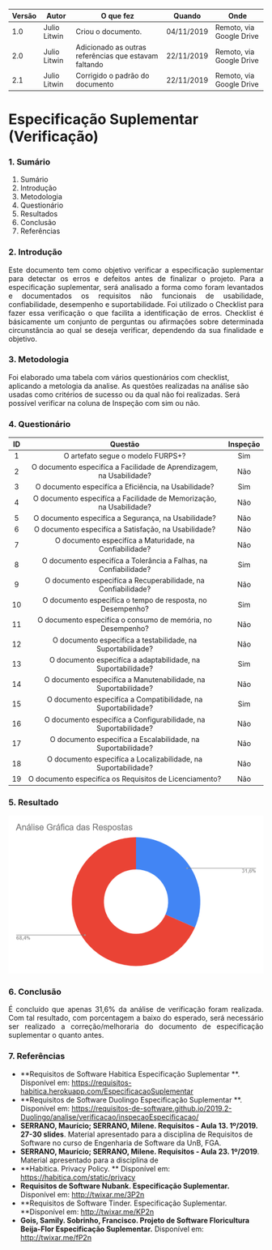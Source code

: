 |Versão| Autor | O que fez |  Quando | Onde |
|------|------| --------  |-------- | -----|
|1.0| Julio Litwin | Criou o documento. |04/11/2019| Remoto, via Google Drive|
|2.0| Julio Litwin | Adicionado as outras referências que estavam faltando |22/11/2019| Remoto, via Google Drive|
|2.1| Julio Litwin | Corrigido o padrão do documento |22/11/2019| Remoto, via Google Drive|

# Especificação Suplementar (Verificação)

### 1. Sumário
1. Sumário
2. Introdução
3. Metodologia
4. Questionário
5. Resultados
6. Conclusão
7. Referências


### 2. Introdução

<p align="justify">Este documento tem como objetivo verificar a especificação suplementar para detectar os erros e defeitos antes de finalizar o projeto. Para a especificação suplementar, será analisado a forma como foram levantados e documentados os requisitos não funcionais de usabilidade, confiabilidade, desempenho e suportabilidade. Foi utilizado o Checklist para fazer essa verificação o que facilita a identificação de erros. Checklist é básicamente um conjunto de perguntas ou afirmações sobre determinada circunstância ao qual se deseja verificar, dependendo da sua finalidade e objetivo. </p>

### 3. Metodologia

Foi elaborado uma tabela com vários questionários com checklist, aplicando a metologia da analise. As questões realizadas na análise são usadas como critérios de sucesso ou da qual não foi realizadas. Será possível verificar na coluna de Inspeção com sim ou não.

### 4. Questionário
| ID | Questão | Inspeção |  
|:----:|:------:|:------:|
| 1 | O artefato segue o modelo FURPS+? | Sim |
| 2 | O documento especifíca a Facilidade de Aprendizagem, na Usabilidade? | Não |
| 3 | O documento especifíca a Eficiência, na Usabilidade? | Sim |
| 4 | O documento especifíca a Facilidade de Memorização, na Usabilidade? | Não |
| 5 | O documento especifíca a Segurança, na Usabilidade? | Não |
| 6 | O documento especifíca a Satisfação, na Usabilidade? | Não |
| 7 | O documento especifíca a Maturidade, na Confiabilidade? | Não |
| 8 | O documento especifíca a Tolerância a Falhas, na Confiabilidade? | Sim |
| 9 | O documento especifíca a Recuperabilidade, na Confiabilidade? | Não |
| 10 | O documento especifíca o tempo de resposta, no Desempenho? | Sim |
| 11 | O documento especifíca o consumo de memória, no Desempenho? | Não |
| 12 | O documento especifíca a testabilidade, na Suportabilidade? | Não |
| 13 | O documento especifíca a adaptabilidade, na Suportabilidade? | Sim |
| 14 | O documento especifíca a Manutenabilidade, na Suportabilidade? | Não |
| 15 | O documento especifíca a Compatibilidade, na Suportabilidade? | Sim |
| 16 | O documento especifíca a Configurabilidade, na Suportabilidade? | Não |
| 17 | O documento especifíca a Escalabilidade, na Suportabilidade? | Não |
| 18 | O documento especifíca a Localizabilidade, na Suportabilidade? | Não |
| 19 | O documento especifíca os Requisitos de Licenciamento? | Não |

### 5. Resultado

![](../../img/verificacao/espec_suplementar_grafico.png)

### 6. Conclusão

<p align="justify">É concluído que apenas 31,6% da análise de verificação foram realizada. Com tal resultado, com porcentagem a baixo do esperado, será necessário ser realizado a correção/melhoraria do documento de especificação suplementar o quanto antes.</p>

### 7. Referências
- **Requisitos de Software Habitica Especificação Suplementar **. Disponível em: https://requisitos-habitica.herokuapp.com/EspecificacaoSuplementar
- **Requisitos de Software Duolingo Especificação Suplementar **. Disponível em: https://requisitos-de-software.github.io/2019.2-Duolingo/analise/verificacao/inspecaoEspecificacao/
- **SERRANO, Maurício; SERRANO, Milene. Requisitos - Aula 13. 1º/2019. 27-30 slides**. Material apresentado para a disciplina de Requisitos de Software no curso de Engenharia de Software da UnB, FGA.
- **SERRANO, Maurício; SERRANO, Milene. Requisitos - Aula 23. 1º/2019**. Material apresentado para a disciplina de 
- **Habitica. Privacy Policy. ** Disponível em: https://habitica.com/static/privacy
- **Requisitos de Software Nubank. Especificação Suplementar.** Disponível em: http://twixar.me/3P2n
- **Requisitos de Software Tinder. Especificação Suplementar. **Disponível em: http://twixar.me/KP2n
- **Gois, Samily. Sobrinho, Francisco. Projeto de Software Floricultura Beija-Flor Especificação Suplementar.** Disponível em: http://twixar.me/fP2n
